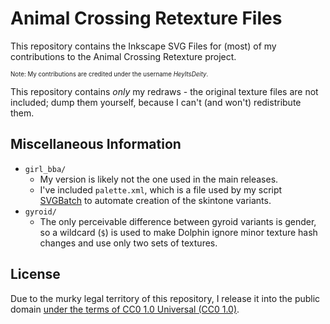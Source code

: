 # Animal Crossing Retexture Files

This repository contains the Inkscape SVG Files for (most) of my contributions to the Animal Crossing Retexture project.

<sub><sup>Note: My contributions are credited under the username *HeyItsDeity*.</sub></sup>

This repository contains *only* my redraws - the original texture files are not included; dump them  yourself, because I can't (and won't) redistribute them.

## Miscellaneous Information

* `girl_bba/`
  * My version is likely not the one used in the main releases.
  * I've included `palette.xml`, which is a file used by my script [SVGBatch](https://github.com/msqueentired/svgbatch) to automate creation of the skintone variants.
* `gyroid/`
  * The only perceivable difference between gyroid variants is gender, so a wildcard (`$`) is used to make Dolphin ignore minor texture hash changes and use only two sets of textures.

## License

Due to the murky legal territory of this repository, I release it into the public domain [under the terms of CC0 1.0 Universal (CC0 1.0)](LICENSE).